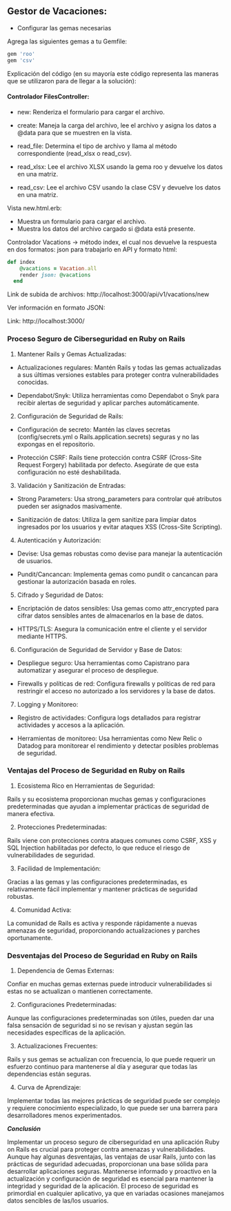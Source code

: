 ## Gestor de Vacaciones:

* Configurar las gemas necesarias

Agrega las siguientes gemas a tu Gemfile:

```sh
gem 'roo'
gem 'csv'
```

Explicación del código (en su mayoría este código representa las maneras que se utilizaron para de llegar a la solución):

#### Controlador FilesController:

* new: Renderiza el formulario para cargar el archivo.

* create: Maneja la carga del archivo, lee el archivo y asigna los datos a @data para que se muestren en la vista.

* read_file: Determina el tipo de archivo y llama al método correspondiente (read_xlsx o read_csv).

* read_xlsx: Lee el archivo XLSX usando la gema roo y devuelve los datos en una matriz.

* read_csv: Lee el archivo CSV usando la clase CSV y devuelve los datos en una matriz.

Vista new.html.erb:

* Muestra un formulario para cargar el archivo.
* Muestra los datos del archivo cargado si @data está presente.


Controlador Vacations -> método index, el cual nos devuelve la respuesta en dos formatos: json para trabajarlo en API y  formato html:

```rb
def index
    @vacations = Vacation.all
    render json: @vacations
  end
```


Link de subida de archivos: http://localhost:3000/api/v1/vacations/new

Ver información en formato JSON:

Link: http://localhost:3000/


### Proceso Seguro de Ciberseguridad en Ruby on Rails

1. Mantener Rails y Gemas Actualizadas:

* Actualizaciones regulares: Mantén Rails y todas las gemas actualizadas a sus últimas versiones estables para proteger contra vulnerabilidades conocidas.

* Dependabot/Snyk: Utiliza herramientas como Dependabot o Snyk para recibir alertas de seguridad y aplicar parches automáticamente.

2. Configuración de Seguridad de Rails:

* Configuración de secreto: Mantén las claves secretas (config/secrets.yml o Rails.application.secrets) seguras y no las expongas en el repositorio.

* Protección CSRF: Rails tiene protección contra CSRF (Cross-Site Request Forgery) habilitada por defecto. Asegúrate de que esta configuración no esté deshabilitada.

3. Validación y Sanitización de Entradas:

* Strong Parameters: Usa strong_parameters para controlar qué atributos pueden ser asignados masivamente.

* Sanitización de datos: Utiliza la gem sanitize para limpiar datos ingresados por los usuarios y evitar ataques XSS (Cross-Site Scripting).

4. Autenticación y Autorización:

* Devise: Usa gemas robustas como devise para manejar la autenticación de usuarios.

* Pundit/Cancancan: Implementa gemas como pundit o cancancan para gestionar la autorización basada en roles.

5. Cifrado y Seguridad de Datos:

* Encriptación de datos sensibles: Usa gemas como attr_encrypted para cifrar datos sensibles antes de almacenarlos en la base de datos.

* HTTPS/TLS: Asegura la comunicación entre el cliente y el servidor mediante HTTPS.


6. Configuración de Seguridad de Servidor y Base de Datos:

* Despliegue seguro: Usa herramientas como Capistrano para automatizar y asegurar el proceso de despliegue.

* Firewalls y políticas de red: Configura firewalls y políticas de red para restringir el acceso no autorizado a los servidores y la base de datos.


7. Logging y Monitoreo:

* Registro de actividades: Configura logs detallados para registrar actividades y accesos a la aplicación.

* Herramientas de monitoreo: Usa herramientas como New Relic o Datadog para monitorear el rendimiento y detectar posibles problemas de seguridad.


### Ventajas del Proceso de Seguridad en Ruby on Rails

1. Ecosistema Rico en Herramientas de Seguridad:

Rails y su ecosistema proporcionan muchas gemas y configuraciones predeterminadas que ayudan a implementar prácticas de seguridad de manera efectiva.

2. Protecciones Predeterminadas:

Rails viene con protecciones contra ataques comunes como CSRF, XSS y SQL Injection habilitadas por defecto, lo que reduce el riesgo de vulnerabilidades de seguridad.

3. Facilidad de Implementación:

Gracias a las gemas y las configuraciones predeterminadas, es relativamente fácil implementar y mantener prácticas de seguridad robustas.

4. Comunidad Activa:

La comunidad de Rails es activa y responde rápidamente a nuevas amenazas de seguridad, proporcionando actualizaciones y parches oportunamente.


### Desventajas del Proceso de Seguridad en Ruby on Rails

1. Dependencia de Gemas Externas:

Confiar en muchas gemas externas puede introducir vulnerabilidades si estas no se actualizan o mantienen correctamente.

2. Configuraciones Predeterminadas:

Aunque las configuraciones predeterminadas son útiles, pueden dar una falsa sensación de seguridad si no se revisan y ajustan según las necesidades específicas de la aplicación.

3. Actualizaciones Frecuentes:

Rails y sus gemas se actualizan con frecuencia, lo que puede requerir un esfuerzo continuo para mantenerse al día y asegurar que todas las dependencias están seguras.

4. Curva de Aprendizaje:

Implementar todas las mejores prácticas de seguridad puede ser complejo y requiere conocimiento especializado, lo que puede ser una barrera para desarrolladores menos experimentados.

***Conclusión***

Implementar un proceso seguro de ciberseguridad en una aplicación Ruby on Rails es crucial para proteger contra amenazas y vulnerabilidades. Aunque hay algunas desventajas, las ventajas de usar Rails, junto con las prácticas de seguridad adecuadas, proporcionan una base sólida para desarrollar aplicaciones seguras. Mantenerse informado y proactivo en la actualización y configuración de seguridad es esencial para mantener la integridad y seguridad de la aplicación. El proceso de seguridad es primordial en cualquier aplicativo, ya que en variadas ocasiones manejamos datos sencibles de las/los usuarios.

